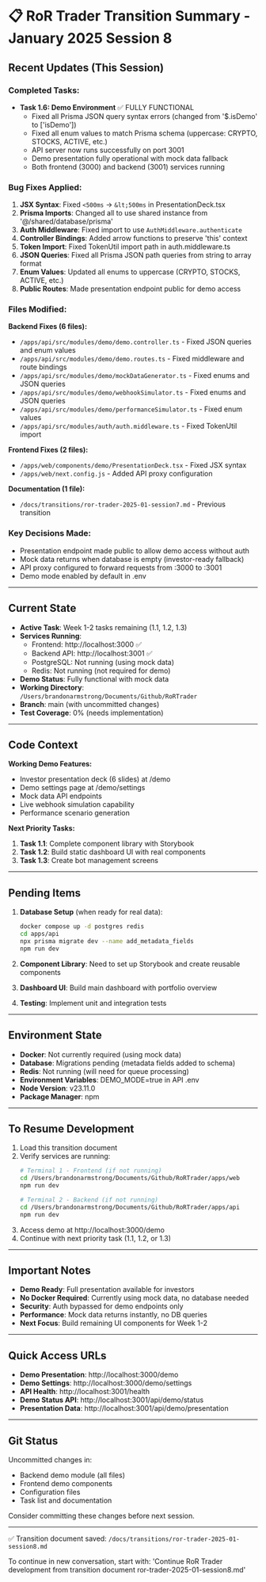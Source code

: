 # 📋 RoR Trader Transition Summary - January 2025 Session 8

## Recent Updates (This Session)

### Completed Tasks:
- **Task 1.6: Demo Environment** ✅ FULLY FUNCTIONAL
  - Fixed all Prisma JSON query syntax errors (changed from '$.isDemo' to ['isDemo'])
  - Fixed all enum values to match Prisma schema (uppercase: CRYPTO, STOCKS, ACTIVE, etc.)
  - API server now runs successfully on port 3001
  - Demo presentation fully operational with mock data fallback
  - Both frontend (3000) and backend (3001) services running

### Bug Fixes Applied:
1. **JSX Syntax**: Fixed `<500ms` → `&lt;500ms` in PresentationDeck.tsx
2. **Prisma Imports**: Changed all to use shared instance from '@/shared/database/prisma'
3. **Auth Middleware**: Fixed import to use `AuthMiddleware.authenticate`
4. **Controller Bindings**: Added arrow functions to preserve 'this' context
5. **Token Import**: Fixed TokenUtil import path in auth.middleware.ts
6. **JSON Queries**: Fixed all Prisma JSON path queries from string to array format
7. **Enum Values**: Updated all enums to uppercase (CRYPTO, STOCKS, ACTIVE, etc.)
8. **Public Routes**: Made presentation endpoint public for demo access

### Files Modified:
**Backend Fixes (6 files):**
- `/apps/api/src/modules/demo/demo.controller.ts` - Fixed JSON queries and enum values
- `/apps/api/src/modules/demo/demo.routes.ts` - Fixed middleware and route bindings
- `/apps/api/src/modules/demo/mockDataGenerator.ts` - Fixed enums and JSON queries
- `/apps/api/src/modules/demo/webhookSimulator.ts` - Fixed enums and JSON queries
- `/apps/api/src/modules/demo/performanceSimulator.ts` - Fixed enum values
- `/apps/api/src/modules/auth/auth.middleware.ts` - Fixed TokenUtil import

**Frontend Fixes (2 files):**
- `/apps/web/components/demo/PresentationDeck.tsx` - Fixed JSX syntax
- `/apps/web/next.config.js` - Added API proxy configuration

**Documentation (1 file):**
- `/docs/transitions/ror-trader-2025-01-session7.md` - Previous transition

### Key Decisions Made:
- Presentation endpoint made public to allow demo access without auth
- Mock data returns when database is empty (investor-ready fallback)
- API proxy configured to forward requests from :3000 to :3001
- Demo mode enabled by default in .env

---

## Current State

- **Active Task**: Week 1-2 tasks remaining (1.1, 1.2, 1.3)
- **Services Running**: 
  - Frontend: http://localhost:3000 ✅
  - Backend API: http://localhost:3001 ✅
  - PostgreSQL: Not running (using mock data)
  - Redis: Not running (not required for demo)
- **Demo Status**: Fully functional with mock data
- **Working Directory**: `/Users/brandonarmstrong/Documents/Github/RoRTrader`
- **Branch**: main (with uncommitted changes)
- **Test Coverage**: 0% (needs implementation)

---

## Code Context

**Working Demo Features:**
- Investor presentation deck (6 slides) at /demo
- Demo settings page at /demo/settings  
- Mock data API endpoints
- Live webhook simulation capability
- Performance scenario generation

**Next Priority Tasks:**
1. **Task 1.1**: Complete component library with Storybook
2. **Task 1.2**: Build static dashboard UI with real components
3. **Task 1.3**: Create bot management screens

---

## Pending Items

1. **Database Setup** (when ready for real data):
   ```bash
   docker compose up -d postgres redis
   cd apps/api
   npx prisma migrate dev --name add_metadata_fields
   npm run dev
   ```

2. **Component Library**: Need to set up Storybook and create reusable components

3. **Dashboard UI**: Build main dashboard with portfolio overview

4. **Testing**: Implement unit and integration tests

---

## Environment State

- **Docker**: Not currently required (using mock data)
- **Database**: Migrations pending (metadata fields added to schema)
- **Redis**: Not running (will need for queue processing)
- **Environment Variables**: DEMO_MODE=true in API .env
- **Node Version**: v23.11.0
- **Package Manager**: npm

---

## To Resume Development

1. Load this transition document
2. Verify services are running:
   ```bash
   # Terminal 1 - Frontend (if not running)
   cd /Users/brandonarmstrong/Documents/Github/RoRTrader/apps/web
   npm run dev
   
   # Terminal 2 - Backend (if not running)
   cd /Users/brandonarmstrong/Documents/Github/RoRTrader/apps/api
   npm run dev
   ```
3. Access demo at http://localhost:3000/demo
4. Continue with next priority task (1.1, 1.2, or 1.3)

---

## Important Notes

- **Demo Ready**: Full presentation available for investors
- **No Docker Required**: Currently using mock data, no database needed
- **Security**: Auth bypassed for demo endpoints only
- **Performance**: Mock data returns instantly, no DB queries
- **Next Focus**: Build remaining UI components for Week 1-2

---

## Quick Access URLs

- **Demo Presentation**: http://localhost:3000/demo
- **Demo Settings**: http://localhost:3000/demo/settings  
- **API Health**: http://localhost:3001/health
- **Demo Status API**: http://localhost:3001/api/demo/status
- **Presentation Data**: http://localhost:3001/api/demo/presentation

---

## Git Status

Uncommitted changes in:
- Backend demo module (all files)
- Frontend demo components
- Configuration files
- Task list and documentation

Consider committing these changes before next session.

---

✅ Transition document saved: `/docs/transitions/ror-trader-2025-01-session8.md`

To continue in new conversation, start with:
'Continue RoR Trader development from transition document ror-trader-2025-01-session8.md'